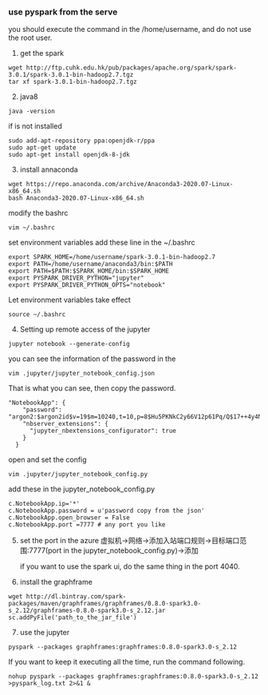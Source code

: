 ### use pyspark from the serve
you should execute the command in the /home/username, and do not use the root user.
1. get the spark
```
wget http://ftp.cuhk.edu.hk/pub/packages/apache.org/spark/spark-3.0.1/spark-3.0.1-bin-hadoop2.7.tgz
tar xf spark-3.0.1-bin-hadoop2.7.tgz
```
2. java8
```
java -version
```
if is not installed
```
sudo add-apt-repository ppa:openjdk-r/ppa
sudo apt-get update
sudo apt-get install openjdk-8-jdk
```
3. install annaconda
```
wget https://repo.anaconda.com/archive/Anaconda3-2020.07-Linux-x86_64.sh
bash Anaconda3-2020.07-Linux-x86_64.sh 
```
modify the bashrc
```
vim ~/.bashrc
```
set environment variables
add these line in the ~/.bashrc
```
export SPARK_HOME=/home/username/spark-3.0.1-bin-hadoop2.7
export PATH=/home/username/anaconda3/bin:$PATH
export PATH=$PATH:$SPARK_HOME/bin:$SPARK_HOME
export PYSPARK_DRIVER_PYTHON="jupyter"
export PYSPARK_DRIVER_PYTHON_OPTS="notebook"
```
Let environment variables take effect
```
source ~/.bashrc
```
4. Setting up remote access of the jupyter
```
jupyter notebook --generate-config
```
you can see the information of the password in the 
```
vim .jupyter/jupyter_notebook_config.json
```
That is what you can see, then copy the password.
```
"NotebookApp": {
    "password": "argon2:$argon2id$v=19$m=10240,t=10,p=8$Hu5PKNkC2y66V12p61Pq/Q$17++4y4NKNAAAAAAvmDfzQ",
    "nbserver_extensions": {
      "jupyter_nbextensions_configurator": true
    }
  }
```
open and set the config
```
vim .jupyter/jupyter_notebook_config.py
```
add these in the jupyter_notebook_config.py
```
c.NotebookApp.ip='*'
c.NotebookApp.password = u'password copy from the json'
c.NotebookApp.open_browser = False
c.NotebookApp.port =7777 # any port you like
```
5. set the port in the azure
   虚拟机->网络->添加入站端口规则->目标端口范围:7777(port in the jupyter_notebook_config.py)->添加

   if you want to use the spark ui, do the same thing in the port 4040.
6. install the graphframe
```
wget http://dl.bintray.com/spark-packages/maven/graphframes/graphframes/0.8.0-spark3.0-s_2.12/graphframes-0.8.0-spark3.0-s_2.12.jar
sc.addPyFile('path_to_the_jar_file')
```
7. use the jupyter 
```
pyspark --packages graphframes:graphframes:0.8.0-spark3.0-s_2.12
```
If you want to keep it executing all the time, run the command following.
```
nohup pyspark --packages graphframes:graphframes:0.8.0-spark3.0-s_2.12 >pyspark_log.txt 2>&1 &
```